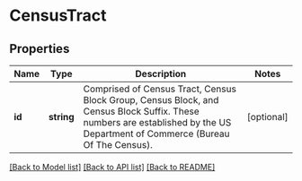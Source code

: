 # CensusTract

## Properties
Name | Type | Description | Notes
------------ | ------------- | ------------- | -------------
**id** | **string** | Comprised of Census Tract, Census Block Group, Census Block, and Census Block Suffix. These numbers are established by the US Department of Commerce (Bureau Of The Census). | [optional] 

[[Back to Model list]](../../README.md#documentation-for-models) [[Back to API list]](../../README.md#documentation-for-api-endpoints) [[Back to README]](../../README.md)

